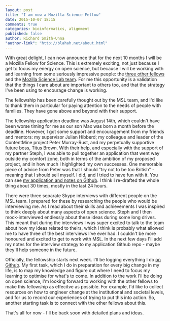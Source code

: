 ```yaml
---
layout: post
title: "I am now a Mozilla Science Fellow"
date: 2015-10-07 18:15
comments: true
categories: bioinformatics, alignment
published: false
author: Richard Smith-Unna
"author-link": "http://blahah.net/about.html"
---
```


With great delight, I can now announce that for the next 10 months I will be a Mozilla Fellow for Science. This is extremely exciting, not just because I get to focus my energy on open science, but because I will be working with and learning from some seriously impressive people: the [three other fellows](https://www.mozillascience.org/announcing-our-2015-mozilla-fellows-for-science) and the [Mozilla Science Lab team](https://wiki.mozilla.org/ScienceLab). For me this opportunity is a validation that the things I care about are important to others too, and that the strategy I've been using to encourage change is working.

The fellowship has been carefully thought out by the MSL team, and I'd like to thank them in particular for paying attention to the needs of people with families. They have gone above and beyond with their support. 

The fellowship application deadline was August 14th, which couldn't have been worse timing for me as our son Max was born a month before the deadline. However, I got some support and encouragement from my friends and mentors: my supervisor Julian Hibberd; my colleague and leader of the ContentMine project Peter Murray-Rust, and my perpetually supportive future boss, Titus Brown. With their help, and especially with the support of my partner Steph, I was able to pull together an application that went way outside my comfort zone, both in terms of the ambition of my proposed project, and in how much I highlighted my own successes. One memorable piece of advice from Peter was that I should "try not to be too British" - meaning that I should sell myself. I did, and I tried to have fun with it. You can see [my application and notes on Github](https://github.com/Blahah/mozilla_science_fellowship_application). I think I re-drafted the whole thing about 30 times, mostly in the last 24 hours.

There were three separate Skype interviews with different people on the MSL team. I prepared for these by researching the people who would be interviewing me. As I read about their skills and achievements I was inspired to think deeply about many aspects of open science. Steph and I then mock-interviewed endlessly about these ideas during some long drives. This meant that during the interviews I was super excited to talk to the team about how my ideas related to theirs, which I think is probably what allowed me to have three of the best interviews I've ever had. I couldn't be more honoured and excited to get to work with MSL. In the next few days I'll add my notes for the interview strategy to my application Github repo - maybe they'll help someone in the future.

Officially, the fellowship starts next week. I'll be logging everything I do [on Github](https://github.com/Blahah/mozilla_science_fellowship). My first task, which I do in preparation for every big change in my life, is to map my knowledge and figure out where I need to focus my learning to optimise for what's to come. In addition to the work I'll be doing on open science, I'm looking forward to working with the other fellows to make this fellowship as effecitve as possible. For example, I'd like to collect resources on how to engineer change at the institutional and societal levels, and for us to record our experiences of trying to put this into action. So, another starting task is to connect with the other fellows about this.

That's all for now - I'll be back soon with detailed plans and ideas.

